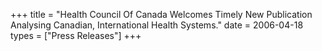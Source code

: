 +++
title = "Health Council Of Canada Welcomes Timely New Publication Analysing Canadian, International Health Systems."
date = 2006-04-18
types = ["Press Releases"]
+++
